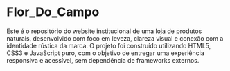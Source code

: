 # Flor_Do_Campo
Este é o repositório do website institucional de uma loja de produtos naturais, desenvolvido com foco em leveza, clareza visual e conexão com a identidade rústica da marca. O projeto foi construído utilizando HTML5, CSS3 e JavaScript puro, com o objetivo de entregar uma experiência responsiva e acessível, sem dependência de frameworks externos.
